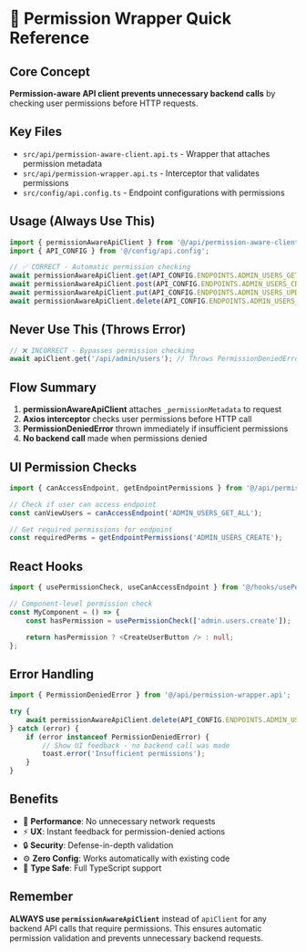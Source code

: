 # 🔐 Permission Wrapper Quick Reference

## Core Concept
**Permission-aware API client prevents unnecessary backend calls** by checking user permissions before HTTP requests.

## Key Files
- `src/api/permission-aware-client.api.ts` - Wrapper that attaches permission metadata
- `src/api/permission-wrapper.api.ts` - Interceptor that validates permissions
- `src/config/api.config.ts` - Endpoint configurations with permissions

## Usage (Always Use This)

```typescript
import { permissionAwareApiClient } from '@/api/permission-aware-client.api';
import { API_CONFIG } from '@/config/api.config';

// ✅ CORRECT - Automatic permission checking
await permissionAwareApiClient.get(API_CONFIG.ENDPOINTS.ADMIN_USERS_GET_ALL);
await permissionAwareApiClient.post(API_CONFIG.ENDPOINTS.ADMIN_USERS_CREATE, userData);
await permissionAwareApiClient.put(API_CONFIG.ENDPOINTS.ADMIN_USERS_UPDATE, userData, userId);
await permissionAwareApiClient.delete(API_CONFIG.ENDPOINTS.ADMIN_USERS_DELETE, userId);
```

## Never Use This (Throws Error)

```typescript
// ❌ INCORRECT - Bypasses permission checking
await apiClient.get('/api/admin/users'); // Throws PermissionDeniedError
```

## Flow Summary

1. **permissionAwareApiClient** attaches `_permissionMetadata` to request
2. **Axios interceptor** checks user permissions before HTTP call
3. **PermissionDeniedError** thrown immediately if insufficient permissions
4. **No backend call** made when permissions denied

## UI Permission Checks

```typescript
import { canAccessEndpoint, getEndpointPermissions } from '@/api/permission-wrapper.api';

// Check if user can access endpoint
const canViewUsers = canAccessEndpoint('ADMIN_USERS_GET_ALL');

// Get required permissions for endpoint
const requiredPerms = getEndpointPermissions('ADMIN_USERS_CREATE');
```

## React Hooks

```typescript
import { usePermissionCheck, useCanAccessEndpoint } from '@/hooks/usePermissions';

// Component-level permission check
const MyComponent = () => {
    const hasPermission = usePermissionCheck(['admin.users.create']);

    return hasPermission ? <CreateUserButton /> : null;
};
```

## Error Handling

```typescript
import { PermissionDeniedError } from '@/api/permission-wrapper.api';

try {
    await permissionAwareApiClient.delete(API_CONFIG.ENDPOINTS.ADMIN_USERS_DELETE, userId);
} catch (error) {
    if (error instanceof PermissionDeniedError) {
        // Show UI feedback - no backend call was made
        toast.error('Insufficient permissions');
    }
}
```

## Benefits

- 🚀 **Performance**: No unnecessary network requests
- ⚡ **UX**: Instant feedback for permission-denied actions
- 🔒 **Security**: Defense-in-depth validation
- ⚙️ **Zero Config**: Works automatically with existing code
- 📝 **Type Safe**: Full TypeScript support

## Remember

**ALWAYS use `permissionAwareApiClient`** instead of `apiClient` for any backend API calls that require permissions. This ensures automatic permission validation and prevents unnecessary backend requests.
